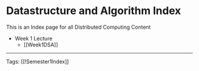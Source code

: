 # Datastructure and Algorithm Index

This is an Index page for all Distributed Computing Content

- Week 1 Lecture
	- [[Week1DSA]]

---
Tags: [[!Semester1Index]]
